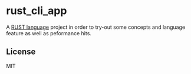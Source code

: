 # rust_cli_app
A [RUST language](https://www.rust-lang.org/) project in order to try-out some concepts and language feature as well as peformance hits.

## License
MIT
